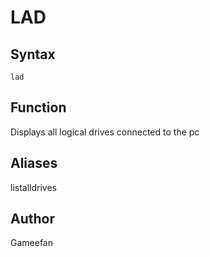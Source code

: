 # LAD
## Syntax
```lad```
## Function
Displays all logical drives connected to the pc
## Aliases
listalldrives
## Author
Gameefan
